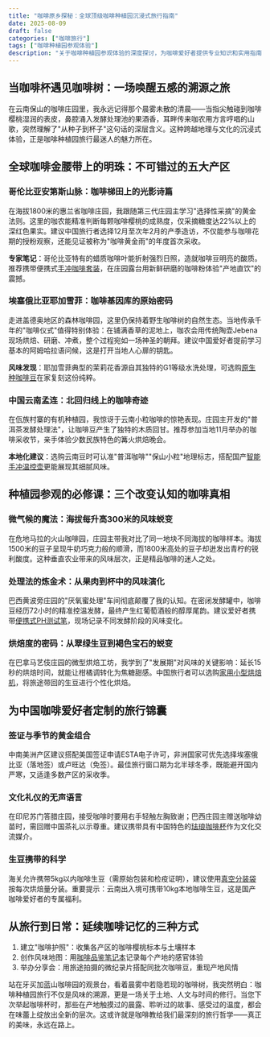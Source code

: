 ```yaml
---
title: "咖啡原乡探秘：全球顶级咖啡种植园沉浸式旅行指南"
date: 2025-08-09
draft: false
categories: ["咖啡旅行"]
tags: ["咖啡种植园参观体验"]
description: "关于咖啡种植园参观体验的深度探讨，为咖啡爱好者提供专业知识和实用指南。"
---
```


## 当咖啡杯遇见咖啡树：一场唤醒五感的溯源之旅

在云南保山的咖啡庄园里，我永远记得那个晨雾未散的清晨——当指尖触碰到咖啡樱桃湿润的表皮，鼻腔涌入发酵处理池的果酒香，耳畔传来咖农用方言哼唱的山歌，突然理解了"从种子到杯子"这句话的深层含义。这种跨越地理与文化的沉浸式体验，正是咖啡种植园旅行最迷人的魅力所在。

## 全球咖啡金腰带上的明珠：不可错过的五大产区

### 哥伦比亚安第斯山脉：咖啡梯田上的光影诗篇
在海拔1800米的惠兰省咖啡庄园，我跟随第三代庄园主学习"选择性采摘"的黄金法则。这里的咖农能精准判断每颗咖啡樱桃的成熟度，仅采摘糖度达22%以上的深红色果实。建议中国旅行者选择12月至次年2月的产季造访，不仅能参与咖啡花期的授粉观察，还能见证被称为"咖啡黄金雨"的年度首次采收。

**专家笔记**：哥伦比亚特有的蜡质咖啡叶能折射强烈日照，造就咖啡豆明亮的酸质。推荐携带便携式[手冲咖啡套装](https://www.amazon.com/s?k=%E6%89%8B%E5%86%B2%E5%92%96%E5%95%A1%E5%A5%97%E8%A3%85&tag=coffeeprism-20)，在庄园露台用新鲜研磨的咖啡粉体验"产地直饮"的震撼。

### 埃塞俄比亚耶加雪菲：咖啡基因库的原始密码
走进盖德奥地区的森林咖啡园，这里仍保持着野生咖啡树的自然生态。当地传承千年的"咖啡仪式"值得特别体验：在铺满香草的泥地上，咖农会用传统陶壶Jebena现场烘焙、研磨、冲煮，整个过程宛如一场神圣的朝拜。建议中国爱好者提前学习基本的阿姆哈拉语问候，这是打开当地人心扉的钥匙。

**风味发现**：耶加雪菲典型的茉莉花香源自其独特的G1等级水洗处理，可选购[原生种咖啡豆](https://www.amazon.com/s?k=%E5%8E%9F%E7%94%9F%E7%A7%8D%E5%92%96%E5%95%A1%E8%B1%86&tag=coffeeprism-20)在家复刻这份纯粹。

### 中国云南孟连：北回归线上的咖啡奇迹
在佤族村寨的有机种植园，我惊讶于云南小粒咖啡的惊艳表现。庄园主开发的"普洱茶发酵处理法"，让咖啡豆产生了独特的木质回甘。推荐参加当地11月举办的咖啡采收节，亲手体验少数民族特色的篝火烘焙晚会。

**本地化建议**：选购云南豆时可认准"普洱咖啡""保山小粒"地理标志，搭配国产[智能手冲温控壶](https://www.amazon.com/s?k=%E6%99%BA%E8%83%BD%E6%89%8B%E5%86%B2%E6%B8%A9%E6%8E%A7%E5%A3%B6&tag=coffeeprism-20)更能展现其细腻风味。

## 种植园参观的必修课：三个改变认知的咖啡真相

### 微气候的魔法：海拔每升高300米的风味蜕变
在危地马拉的火山咖啡园，庄园主带我对比了同一地块不同海拔的咖啡样本。海拔1500米的豆子呈现牛奶巧克力般的顺滑，而1800米高处的豆子却迸发出青柠的锐利酸度。这种垂直农业带来的风味层次，正是精品咖啡的迷人之处。

### 处理法的炼金术：从果肉到杯中的风味演化
巴西黄波旁庄园的"厌氧蜜处理"车间彻底颠覆了我的认知。在密闭发酵罐中，咖啡豆经历72小时的精准控温发酵，最终产生红葡萄酒般的醇厚尾韵。建议爱好者携带[便携式PH测试笔](https://www.amazon.com/s?k=%E4%BE%BF%E6%90%BA%E5%BC%8FPH%E6%B5%8B%E8%AF%95%E7%AC%94&tag=coffeeprism-20)，现场记录不同发酵阶段的风味变化。

### 烘焙度的密码：从翠绿生豆到褐色宝石的蜕变
在巴拿马艺伎庄园的微型烘焙工坊，我学到了"发展期"对风味的关键影响：延长15秒的烘焙时间，就能让柑橘调转化为焦糖甜感。中国旅行者可以选购[家用小型烘焙机](https://www.amazon.com/s?k=%E5%AE%B6%E7%94%A8%E5%B0%8F%E5%9E%8B%E7%83%98%E7%84%99%E6%9C%BA&tag=coffeeprism-20)，将旅途带回的生豆进行个性化烘焙。

## 为中国咖啡爱好者定制的旅行锦囊

### 签证与季节的黄金组合
中南美洲产区建议搭配美国签证申请ESTA电子许可，非洲国家可优先选择埃塞俄比亚（落地签）或卢旺达（免签）。最佳旅行窗口期为北半球冬季，既能避开国内严寒，又适逢多数产区的采收季。

### 文化礼仪的无声语言
在印尼苏门答腊庄园，接受咖啡时要用右手轻触左胸致谢；巴西庄园主赠送咖啡幼苗时，需回赠中国茶礼以示尊重。建议携带具有中国特色的[珐琅咖啡杯](https://www.amazon.com/s?k=%E7%8F%90%E7%90%85%E5%92%96%E5%95%A1%E6%9D%AF&tag=coffeeprism-20)作为文化交流媒介。

### 生豆携带的科学
海关允许携带5kg以内咖啡生豆（需原始包装和检疫证明），建议使用[真空分装袋](https://www.amazon.com/s?k=%E7%9C%9F%E7%A9%BA%E5%88%86%E8%A3%85%E8%A2%8B&tag=coffeeprism-20)按每次烘焙量分装。重要提示：云南出入境可携带10kg本地咖啡生豆，这是国产咖啡爱好者的专属福利。

## 从旅行到日常：延续咖啡记忆的三种方式

1. 建立"咖啡护照"：收集各产区的咖啡樱桃标本与土壤样本
2. 创作风味地图：用[咖啡品鉴笔记本](https://www.amazon.com/s?k=%E5%92%96%E5%95%A1%E5%93%81%E9%89%B4%E7%AC%94%E8%AE%B0%E6%9C%AC&tag=coffeeprism-20)记录每个产地的感官体验
3. 举办分享会：用旅途拍摄的微纪录片搭配同批次咖啡豆，重现产地风情

站在牙买加蓝山咖啡园的观景台，看着晨雾中若隐若现的咖啡树，我突然明白：咖啡种植园旅行不仅是风味的溯源，更是一场关于土地、人文与时间的修行。当您下次举起咖啡杯时，那些在产地触摸过的晨露、聆听过的故事、感受过的温度，都会在味蕾上绽放出全新的层次。这或许就是咖啡教给我们最深刻的旅行哲学——真正的美味，永远在路上。